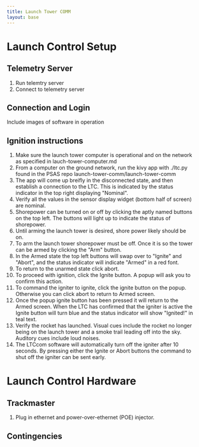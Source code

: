 ```yaml
--- 
title: Launch Tower COMM
layout: base
---
```


# Launch Control Setup 

## Telemetry Server

1. Run telemtry server
1. Connect to telemetry server

## Connection and Login
Include images of software in operation

## Ignition instructions

 1. Make sure the launch tower computer is operational and on the network as specified in lauch-tower-computer.md
 1. From a computer on the ground network, run the kivy app with ./ltc.py found in the PSAS repo launch-tower-comm/launch-tower-comm
 1. The app will come up breifly in the disconnected state, and then establish a connection to the LTC. This is indicated by the status indicator in the top right displaying "Nominal". 
 1. Verify all the values in the sensor display widget (bottom half of screen) are nominal.
 1. Shorepower can be turned on or off by clicking the aptly named buttons on the top left. The buttons will light up to indicate the status of shorepower.
 1. Until arming the launch tower is desired, shore power likely should be on.
 1. To arm the launch tower shorepower must be off. Once it is so the tower can be armed by clicking the "Arm" button.
 1. In the Armed state the top left buttons will swap over to "Ignite" and "Abort", and the status indicator will indicate "Armed" in a red font.
 1. To return to the unarmed state click abort.
 1. To proceed with ignition, click the Ignite button. A popup will ask you to confirm this action.
 1. To command the igniter to ignite, click the ignite button on the popup. Otherwise you can click abort to return to Armed screen.
 1. Once the popup ignite button has been pressed it will return to the Armed screen. When the LTC has confirmed that the igniter is active the Ignite button will turn blue and the status indicator will show "Ignited!" in teal text.
 1. Verify the rocket has launched. Visual cues include the rocket no longer being on the launch tower and a smoke trail leading off into the sky. Auditory cues include loud noises. 
 1. The LTCcom software will automatically turn off the igniter after 10 seconds. By pressing either the Ignite or Abort buttons the command to shut off the igniter can be sent early.

 # Launch Control Hardware

 ## Trackmaster 

 1. Plug in ethernet and power-over-ethernet (POE) injector.  

 ## Contingencies
